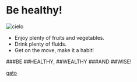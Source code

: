 # Be healthy!

![cielo](https://st2.depositphotos.com/1000854/6673/v/950/depositphotos_66737605-stock-illustration-healthy-lifestyle-background.jpg)

* Enjoy plenty of fruits and vegetables.
* Drink plenty of fluids.
* Get on the move, make it a habit!

###BE
##HEALTHY,
##WEALTHY
###AND
##WISE!

[gato](https://simple.wikipedia.org/wiki/Healthy_lifestyle)
